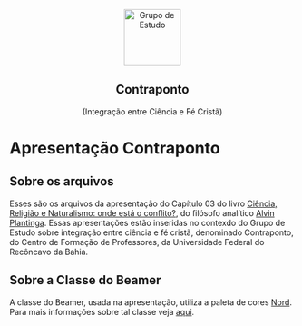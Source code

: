 <p align="center">
 <img width="100px" src="https://github.com/icaro-freire/apresentacao_CAP-03_acao-de-Deus-no-mundo/blob/master/figs/logo_contraponto.pdf" align="center" alt="Grupo de Estudo" />
 <h2 align="center">Contraponto</h2>
 <p align="center">(Integração entre Ciência e Fé Cristã)</p>
</p>

# Apresentação Contraponto

## Sobre os arquivos

Esses são os arquivos da apresentação do Capítulo 03 do livro [Ciência, 
Religião e Naturalismo: onde está o conflito?][CRN], do filósofo analítico 
[Alvin Plantinga][AP].
Essas apresentações estão inseridas no contexdo do Grupo de Estudo sobre 
integração entre ciência e fé cristã, denominado Contraponto, do Centro de
Formação de Professores, da Universidade Federal do Recôncavo da Bahia.

[CRN]: https://www.cristaosnaciencia.org.br/produto/ciencia-religiao-e-naturalismo/
[AP]: https://pt.wikipedia.org/wiki/Alvin_Plantinga

## Sobre a Classe do Beamer

A classe do Beamer, usada na apresentação, utiliza a paleta de cores [Nord][COR].
Para mais informações sobre tal classe veja [aqui][NORD].

[COR]: https://www.nordtheme.com/
[NORD]: https://github.com/junwei-wang/beamerthemeNord

